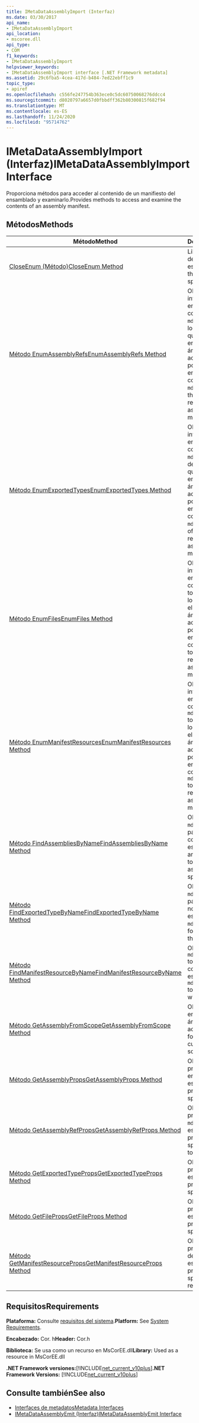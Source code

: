 ```yaml
---
title: IMetaDataAssemblyImport (Interfaz)
ms.date: 03/30/2017
api_name:
- IMetaDataAssemblyImport
api_location:
- mscoree.dll
api_type:
- COM
f1_keywords:
- IMetaDataAssemblyImport
helpviewer_keywords:
- IMetaDataAssemblyImport interface [.NET Framework metadata]
ms.assetid: 29c6fba5-4cea-417d-b484-7ed22ebff1c9
topic_type:
- apiref
ms.openlocfilehash: c556fe247754b363ece0c5dc60750068276ddcc4
ms.sourcegitcommit: d8020797a6657d0fbbdff362b80300815f682f94
ms.translationtype: MT
ms.contentlocale: es-ES
ms.lasthandoff: 11/24/2020
ms.locfileid: "95714762"
---
```

# <a name="imetadataassemblyimport-interface"></a><span data-ttu-id="8912b-102">IMetaDataAssemblyImport (Interfaz)</span><span class="sxs-lookup"><span data-stu-id="8912b-102">IMetaDataAssemblyImport Interface</span></span>

<span data-ttu-id="8912b-103">Proporciona métodos para acceder al contenido de un manifiesto del ensamblado y examinarlo.</span><span class="sxs-lookup"><span data-stu-id="8912b-103">Provides methods to access and examine the contents of an assembly manifest.</span></span>  
  
## <a name="methods"></a><span data-ttu-id="8912b-104">Métodos</span><span class="sxs-lookup"><span data-stu-id="8912b-104">Methods</span></span>  
  
|<span data-ttu-id="8912b-105">Método</span><span class="sxs-lookup"><span data-stu-id="8912b-105">Method</span></span>|<span data-ttu-id="8912b-106">Descripción</span><span class="sxs-lookup"><span data-stu-id="8912b-106">Description</span></span>|  
|------------|-----------------|  
|[<span data-ttu-id="8912b-107">CloseEnum (Método)</span><span class="sxs-lookup"><span data-stu-id="8912b-107">CloseEnum Method</span></span>](imetadataassemblyimport-closeenum-method.md)|<span data-ttu-id="8912b-108">Libera el identificador del enumerador especificado.</span><span class="sxs-lookup"><span data-stu-id="8912b-108">Releases the handle to the specified enumerator.</span></span>|  
|[<span data-ttu-id="8912b-109">Método EnumAssemblyRefs</span><span class="sxs-lookup"><span data-stu-id="8912b-109">EnumAssemblyRefs Method</span></span>](imetadataassemblyimport-enumassemblyrefs-method.md)|<span data-ttu-id="8912b-110">Obtiene un puntero de interfaz a un enumerador que contiene los `mdAssemblyRef` tokens de los ensamblados a los que hace referencia el ensamblado en el ámbito de metadatos actual.</span><span class="sxs-lookup"><span data-stu-id="8912b-110">Gets an interface pointer to an enumerator that contains the `mdAssemblyRef` tokens of the assemblies referenced by the assembly in the current metadata scope.</span></span>|  
|[<span data-ttu-id="8912b-111">Método EnumExportedTypes</span><span class="sxs-lookup"><span data-stu-id="8912b-111">EnumExportedTypes Method</span></span>](imetadataassemblyimport-enumexportedtypes-method.md)|<span data-ttu-id="8912b-112">Obtiene un puntero de interfaz a un enumerador que contiene los `mdExportedType` tokens de los tipos com a los que hace referencia el ensamblado en el ámbito de metadatos actual.</span><span class="sxs-lookup"><span data-stu-id="8912b-112">Gets an interface pointer to an enumerator that contains the `mdExportedType` tokens of the COM types referenced by the assembly in the current metadata scope.</span></span>|  
|[<span data-ttu-id="8912b-113">Método EnumFiles</span><span class="sxs-lookup"><span data-stu-id="8912b-113">EnumFiles Method</span></span>](imetadataassemblyimport-enumfiles-method.md)|<span data-ttu-id="8912b-114">Obtiene un puntero de interfaz a un enumerador que contiene los `mdFile` tokens de los archivos a los que hace referencia el ensamblado en el ámbito de metadatos actual.</span><span class="sxs-lookup"><span data-stu-id="8912b-114">Gets an interface pointer to an enumerator that contains the `mdFile` tokens of the files referenced by the assembly in the current metadata scope.</span></span>|  
|[<span data-ttu-id="8912b-115">Método EnumManifestResources</span><span class="sxs-lookup"><span data-stu-id="8912b-115">EnumManifestResources Method</span></span>](imetadataassemblyimport-enummanifestresources-method.md)|<span data-ttu-id="8912b-116">Obtiene un puntero de interfaz a un enumerador que contiene los `mdManifestResource` tokens de los recursos a los que hace referencia el ensamblado en el ámbito de metadatos actual.</span><span class="sxs-lookup"><span data-stu-id="8912b-116">Gets an interface pointer to an enumerator that contains the `mdManifestResource` tokens of the resources referenced by the assembly in the current metadata scope.</span></span>|  
|[<span data-ttu-id="8912b-117">Método FindAssembliesByName</span><span class="sxs-lookup"><span data-stu-id="8912b-117">FindAssembliesByName Method</span></span>](imetadataassemblyimport-findassembliesbyname-method.md)|<span data-ttu-id="8912b-118">Obtiene una matriz de `mdAssemblyRef` tokens para los ensamblados con el nombre especificado.</span><span class="sxs-lookup"><span data-stu-id="8912b-118">Gets an array of `mdAssemblyRef` tokens for the assemblies with the specified name.</span></span>|  
|[<span data-ttu-id="8912b-119">Método FindExportedTypeByName</span><span class="sxs-lookup"><span data-stu-id="8912b-119">FindExportedTypeByName Method</span></span>](imetadataassemblyimport-findexportedtypebyname-method.md)|<span data-ttu-id="8912b-120">Obtiene un `mdExportedType` token para el tipo com con el nombre especificado.</span><span class="sxs-lookup"><span data-stu-id="8912b-120">Gets an `mdExportedType` token for the COM type with the specified name.</span></span>|  
|[<span data-ttu-id="8912b-121">Método FindManifestResourceByName</span><span class="sxs-lookup"><span data-stu-id="8912b-121">FindManifestResourceByName Method</span></span>](imetadataassemblyimport-findmanifestresourcebyname-method.md)|<span data-ttu-id="8912b-122">Obtiene un `mdManifestResource` token para el recurso con el nombre especificado.</span><span class="sxs-lookup"><span data-stu-id="8912b-122">Gets an `mdManifestResource` token for the resource with the specified name.</span></span>|  
|[<span data-ttu-id="8912b-123">Método GetAssemblyFromScope</span><span class="sxs-lookup"><span data-stu-id="8912b-123">GetAssemblyFromScope Method</span></span>](imetadataassemblyimport-getassemblyfromscope-method.md)|<span data-ttu-id="8912b-124">Obtiene el token para el ensamblado en el ámbito de metadatos actual.</span><span class="sxs-lookup"><span data-stu-id="8912b-124">Gets the token for the assembly in the current metadata scope.</span></span>|  
|[<span data-ttu-id="8912b-125">Método GetAssemblyProps</span><span class="sxs-lookup"><span data-stu-id="8912b-125">GetAssemblyProps Method</span></span>](imetadataassemblyimport-getassemblyprops-method.md)|<span data-ttu-id="8912b-126">Obtiene los valores de propiedad del ensamblado especificado.</span><span class="sxs-lookup"><span data-stu-id="8912b-126">Gets the property settings of the specified assembly.</span></span>|  
|[<span data-ttu-id="8912b-127">Método GetAssemblyRefProps</span><span class="sxs-lookup"><span data-stu-id="8912b-127">GetAssemblyRefProps Method</span></span>](imetadataassemblyimport-getassemblyrefprops-method.md)|<span data-ttu-id="8912b-128">Obtiene los valores de propiedad del `mdAssemblyRef` token especificado.</span><span class="sxs-lookup"><span data-stu-id="8912b-128">Gets the property settings of the specified `mdAssemblyRef` token.</span></span>|  
|[<span data-ttu-id="8912b-129">Método GetExportedTypeProps</span><span class="sxs-lookup"><span data-stu-id="8912b-129">GetExportedTypeProps Method</span></span>](imetadataassemblyimport-getexportedtypeprops-method.md)|<span data-ttu-id="8912b-130">Obtiene los valores de propiedad del tipo COM especificado.</span><span class="sxs-lookup"><span data-stu-id="8912b-130">Gets the property settings of the specified COM type.</span></span>|  
|[<span data-ttu-id="8912b-131">Método GetFileProps</span><span class="sxs-lookup"><span data-stu-id="8912b-131">GetFileProps Method</span></span>](imetadataassemblyimport-getfileprops-method.md)|<span data-ttu-id="8912b-132">Obtiene los valores de propiedad del archivo especificado.</span><span class="sxs-lookup"><span data-stu-id="8912b-132">Gets the property settings of the specified file.</span></span>|  
|[<span data-ttu-id="8912b-133">Método GetManifestResourceProps</span><span class="sxs-lookup"><span data-stu-id="8912b-133">GetManifestResourceProps Method</span></span>](imetadataassemblyimport-getmanifestresourceprops-method.md)|<span data-ttu-id="8912b-134">Obtiene los valores de propiedad del recurso de manifiesto especificado.</span><span class="sxs-lookup"><span data-stu-id="8912b-134">Gets the property settings of the specified manifest resource.</span></span>|  
  
## <a name="requirements"></a><span data-ttu-id="8912b-135">Requisitos</span><span class="sxs-lookup"><span data-stu-id="8912b-135">Requirements</span></span>  

 <span data-ttu-id="8912b-136">**Plataforma:** Consulte [requisitos del sistema](../../get-started/system-requirements.md).</span><span class="sxs-lookup"><span data-stu-id="8912b-136">**Platform:** See [System Requirements](../../get-started/system-requirements.md).</span></span>  
  
 <span data-ttu-id="8912b-137">**Encabezado:** Cor. h</span><span class="sxs-lookup"><span data-stu-id="8912b-137">**Header:** Cor.h</span></span>  
  
 <span data-ttu-id="8912b-138">**Biblioteca:** Se usa como un recurso en MsCorEE.dll</span><span class="sxs-lookup"><span data-stu-id="8912b-138">**Library:** Used as a resource in MsCorEE.dll</span></span>  
  
 <span data-ttu-id="8912b-139">**.NET Framework versiones:**[!INCLUDE[net_current_v10plus](../../../../includes/net-current-v10plus-md.md)]</span><span class="sxs-lookup"><span data-stu-id="8912b-139">**.NET Framework Versions:** [!INCLUDE[net_current_v10plus](../../../../includes/net-current-v10plus-md.md)]</span></span>  
  
## <a name="see-also"></a><span data-ttu-id="8912b-140">Consulte también</span><span class="sxs-lookup"><span data-stu-id="8912b-140">See also</span></span>

- [<span data-ttu-id="8912b-141">Interfaces de metadatos</span><span class="sxs-lookup"><span data-stu-id="8912b-141">Metadata Interfaces</span></span>](metadata-interfaces.md)
- [<span data-ttu-id="8912b-142">IMetaDataAssemblyEmit (Interfaz)</span><span class="sxs-lookup"><span data-stu-id="8912b-142">IMetaDataAssemblyEmit Interface</span></span>](imetadataassemblyemit-interface.md)
